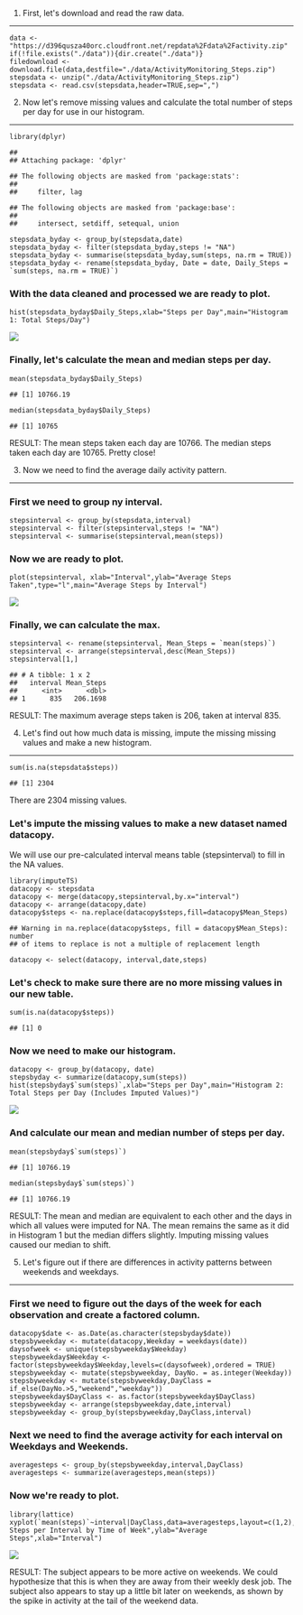 1. First, let's download and read the raw data.
-----------------------------------------------

    data <- "https://d396qusza40orc.cloudfront.net/repdata%2Fdata%2Factivity.zip"
    if(!file.exists("./data")){dir.create("./data")}
    filedownload <- download.file(data,destfile="./data/ActivityMonitoring_Steps.zip")
    stepsdata <- unzip("./data/ActivityMonitoring_Steps.zip")
    stepsdata <- read.csv(stepsdata,header=TRUE,sep=",")

2. Now let's remove missing values and calculate the total number of steps per day for use in our histogram.
------------------------------------------------------------------------------------------------------------

    library(dplyr)

    ## 
    ## Attaching package: 'dplyr'

    ## The following objects are masked from 'package:stats':
    ## 
    ##     filter, lag

    ## The following objects are masked from 'package:base':
    ## 
    ##     intersect, setdiff, setequal, union

    stepsdata_byday <- group_by(stepsdata,date)
    stepsdata_byday <- filter(stepsdata_byday,steps != "NA")
    stepsdata_byday <- summarise(stepsdata_byday,sum(steps, na.rm = TRUE))
    stepsdata_byday <- rename(stepsdata_byday, Date = date, Daily_Steps = `sum(steps, na.rm = TRUE)`)

### With the data cleaned and processed we are ready to plot.

    hist(stepsdata_byday$Daily_Steps,xlab="Steps per Day",main="Histogram 1: Total Steps/Day")

![](PA1_template_files/figure-markdown_strict/unnamed-chunk-3-1.png)

### Finally, let's calculate the mean and median steps per day.

    mean(stepsdata_byday$Daily_Steps)

    ## [1] 10766.19

    median(stepsdata_byday$Daily_Steps)

    ## [1] 10765

RESULT: The mean steps taken each day are 10766. The median steps taken
each day are 10765. Pretty close!

3. Now we need to find the average daily activity pattern.
----------------------------------------------------------

### First we need to group ny interval.

    stepsinterval <- group_by(stepsdata,interval)
    stepsinterval <- filter(stepsinterval,steps != "NA")
    stepsinterval <- summarise(stepsinterval,mean(steps))

### Now we are ready to plot.

    plot(stepsinterval, xlab="Interval",ylab="Average Steps Taken",type="l",main="Average Steps by Interval")

![](PA1_template_files/figure-markdown_strict/unnamed-chunk-6-1.png)

### Finally, we can calculate the max.

    stepsinterval <- rename(stepsinterval, Mean_Steps = `mean(steps)`)
    stepsinterval <- arrange(stepsinterval,desc(Mean_Steps))
    stepsinterval[1,]

    ## # A tibble: 1 x 2
    ##   interval Mean_Steps
    ##      <int>      <dbl>
    ## 1      835   206.1698

RESULT: The maximum average steps taken is 206, taken at interval 835.

4. Let's find out how much data is missing, impute the missing missing values and make a new histogram.
-------------------------------------------------------------------------------------------------------

    sum(is.na(stepsdata$steps))

    ## [1] 2304

There are 2304 missing values.

### Let's impute the missing values to make a new dataset named datacopy.

We will use our pre-calculated interval means table (stepsinterval) to
fill in the NA values.

    library(imputeTS)
    datacopy <- stepsdata
    datacopy <- merge(datacopy,stepsinterval,by.x="interval")
    datacopy <- arrange(datacopy,date)
    datacopy$steps <- na.replace(datacopy$steps,fill=datacopy$Mean_Steps)

    ## Warning in na.replace(datacopy$steps, fill = datacopy$Mean_Steps): number
    ## of items to replace is not a multiple of replacement length

    datacopy <- select(datacopy, interval,date,steps) 

### Let's check to make sure there are no more missing values in our new table.

    sum(is.na(datacopy$steps))

    ## [1] 0

### Now we need to make our histogram.

    datacopy <- group_by(datacopy, date)
    stepsbyday <- summarize(datacopy,sum(steps))
    hist(stepsbyday$`sum(steps)`,xlab="Steps per Day",main="Histogram 2: Total Steps per Day (Includes Imputed Values)")

![](PA1_template_files/figure-markdown_strict/unnamed-chunk-11-1.png)

### And calculate our mean and median number of steps per day.

    mean(stepsbyday$`sum(steps)`)

    ## [1] 10766.19

    median(stepsbyday$`sum(steps)`)

    ## [1] 10766.19

RESULT: The mean and median are equivalent to each other and the days in
which all values were imputed for NA. The mean remains the same as it
did in Histogram 1 but the median differs slightly. Imputing missing
values caused our median to shift.

5. Let's figure out if there are differences in activity patterns between weekends and weekdays.
------------------------------------------------------------------------------------------------

### First we need to figure out the days of the week for each observation and create a factored column.

    datacopy$date <- as.Date(as.character(stepsbyday$date))
    stepsbyweekday <- mutate(datacopy,Weekday = weekdays(date))
    daysofweek <- unique(stepsbyweekday$Weekday)
    stepsbyweekday$Weekday <- factor(stepsbyweekday$Weekday,levels=c(daysofweek),ordered = TRUE)
    stepsbyweekday <- mutate(stepsbyweekday, DayNo. = as.integer(Weekday))
    stepsbyweekday <- mutate(stepsbyweekday,DayClass = if_else(DayNo.>5,"weekend","weekday"))
    stepsbyweekday$DayClass <- as.factor(stepsbyweekday$DayClass)
    stepsbyweekday <- arrange(stepsbyweekday,date,interval)
    stepsbyweekday <- group_by(stepsbyweekday,DayClass,interval)

### Next we need to find the average activity for each interval on Weekdays and Weekends.

    averagesteps <- group_by(stepsbyweekday,interval,DayClass)
    averagesteps <- summarize(averagesteps,mean(steps))

### Now we're ready to plot.

    library(lattice)
    xyplot(`mean(steps)`~interval|DayClass,data=averagesteps,layout=c(1,2),type="l",main="Average Steps per Interval by Time of Week",ylab="Average Steps",xlab="Interval")

![](PA1_template_files/figure-markdown_strict/unnamed-chunk-15-1.png)

RESULT: The subject appears to be more active on weekends. We could
hypothesize that this is when they are away from their weekly desk job.
The subject also appears to stay up a little bit later on weekends, as
shown by the spike in activity at the tail of the weekend data.
